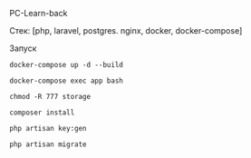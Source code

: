 PC-Learn-back

Стек: [php, laravel, postgres. nginx, docker, docker-compose]

Запуск
```shell
docker-compose up -d --build

docker-compose exec app bash

chmod -R 777 storage

composer install

php artisan key:gen

php artisan migrate
```
